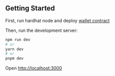 ## Getting Started

First, run hardhat node and deploy [wallet contract](https://github.com/jkeddari/simplewallet-core)

Then, run the development server:

```bash
npm run dev
# or
yarn dev
# or
pnpm dev
```

Open [http://localhost:3000](http://localhost:3000)
